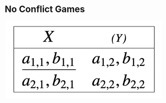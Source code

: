 # No Conflict Games

<p align="center">
        <img src="../img/games_template.png" width="500"/>
</p>
